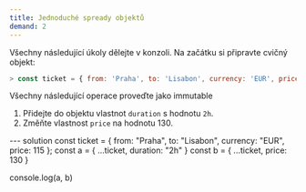 ```yaml
---
title: Jednoduché spready objektů
demand: 2
---
```


Všechny následující úkoly dělejte v konzoli. Na začátku si připravte cvičný objekt:

```js
> const ticket = { from: 'Praha', to: 'Lisabon', currency: 'EUR', price: 115 }
```

Všechny následující operace proveďte jako immutable

1. Přidejte do objektu vlastnot `duration` s hodnotu `2h`.
1. Změňte vlastnost `price` na hodnotu 130.

--- solution
const ticket = { from: "Praha", to: "Lisabon", currency: "EUR", price: 115 };
const a = { ...ticket, duration: "2h" }
const b = { ...ticket, price: 130 }

console.log(a, b)
